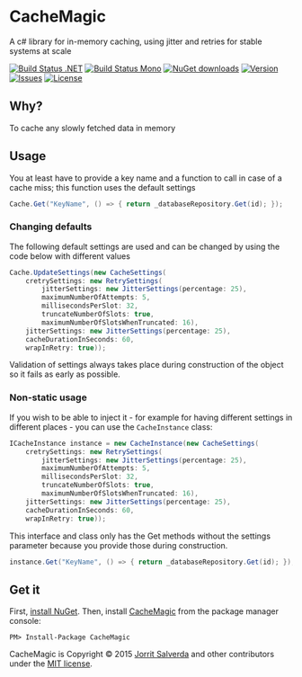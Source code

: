 # CacheMagic

A c# library for in-memory caching, using jitter and retries for stable systems at scale

[![Build Status .NET](https://ci.appveyor.com/api/projects/status/github/JorritSalverda/CacheMagic?svg=true)](https://ci.appveyor.com/project/JorritSalverda/CacheMagic/)
[![Build Status Mono](https://api.travis-ci.org/JorritSalverda/CacheMagic.svg)](https://travis-ci.org/JorritSalverda/CacheMagic/)
[![NuGet downloads](https://img.shields.io/nuget/dt/CacheMagic.svg)](https://www.nuget.org/packages/CacheMagic)
[![Version](https://img.shields.io/nuget/v/CacheMagic.svg)](https://www.nuget.org/packages/CacheMagic)
[![Issues](https://img.shields.io/github/issues/JorritSalverda/CacheMagic.svg)](https://github.com/JorritSalverda/CacheMagic/issues)
[![License](https://img.shields.io/github/license/JorritSalverda/CacheMagic.svg)](https://github.com/JorritSalverda/CacheMagic/blob/master/LICENSE)

Why?
--------------------------------
To cache any slowly fetched data in memory

Usage
--------------------------------
You at least have to provide a key name and a function to call in case of a cache miss; this function uses the default settings

```csharp
Cache.Get("KeyName", () => { return _databaseRepository.Get(id); });
```

### Changing defaults

The following default settings are used and can be changed by using the code below with different values

```csharp
Cache.UpdateSettings(new CacheSettings(
	cretrySettings: new RetrySettings(
		jitterSettings: new JitterSettings(percentage: 25), 
		maximumNumberOfAttempts: 5, 
		millisecondsPerSlot: 32, 
		truncateNumberOfSlots: true, 
		maximumNumberOfSlotsWhenTruncated: 16),
	jitterSettings: new JitterSettings(percentage: 25), 
	cacheDurationInSeconds: 60, 
	wrapInRetry: true));
```

Validation of settings always takes place during construction of the object so it fails as early as possible.

### Non-static usage

If you wish to be able to inject it - for example for having different settings in different places - you can use the `CacheInstance` class:

```csharp
ICacheInstance instance = new CacheInstance(new CacheSettings(
	cretrySettings: new RetrySettings(
		jitterSettings: new JitterSettings(percentage: 25), 
		maximumNumberOfAttempts: 5, 
		millisecondsPerSlot: 32, 
		truncateNumberOfSlots: true, 
		maximumNumberOfSlotsWhenTruncated: 16),
	jitterSettings: new JitterSettings(percentage: 25), 
	cacheDurationInSeconds: 60, 
	wrapInRetry: true));
```

This interface and class only has the Get methods without the settings parameter because you provide those during construction.

```csharp
instance.Get("KeyName", () => { return _databaseRepository.Get(id); });
```

Get it
--------------------------------
First, [install NuGet](http://docs.nuget.org/docs/start-here/installing-nuget). Then, install [CacheMagic](https://www.nuget.org/packages/CacheMagic/) from the package manager console:

    PM> Install-Package CacheMagic

CacheMagic is Copyright &copy; 2015 [Jorrit Salverda](http://blog.jorritsalverda.com/) and other contributors under the [MIT license](https://github.com/JorritSalverda/CacheMagic/blob/master/LICENSE).
